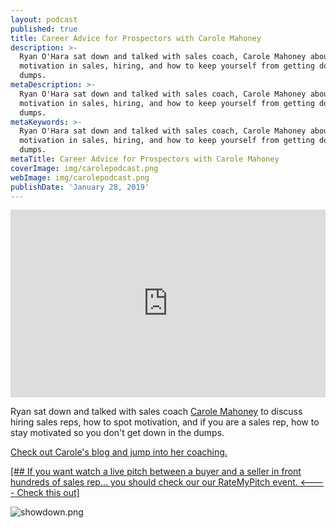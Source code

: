 ```yaml
---
layout: podcast
published: true
title: Career Advice for Prospectors with Carole Mahoney
description: >-
  Ryan O'Hara sat down and talked with sales coach, Carole Mahoney about
  motivation in sales, hiring, and how to keep yourself from getting down in the
  dumps.
metaDescription: >-
  Ryan O'Hara sat down and talked with sales coach, Carole Mahoney about
  motivation in sales, hiring, and how to keep yourself from getting down in the
  dumps.
metaKeywords: >-
  Ryan O'Hara sat down and talked with sales coach, Carole Mahoney about
  motivation in sales, hiring, and how to keep yourself from getting down in the
  dumps.
metaTitle: Career Advice for Prospectors with Carole Mahoney
coverImage: img/carolepodcast.png
webImage: img/carolepodcast.png
publishDate: 'January 28, 2019'
---
```

<iframe width="100%" height="300" scrolling="no" frameborder="no" allow="autoplay" src="https://w.soundcloud.com/player/?url=https%3A//api.soundcloud.com/tracks/565905456&color=%2300d586&auto_play=false&hide_related=false&show_comments=true&show_user=true&show_reposts=false&show_teaser=true&visual=true"></iframe>

Ryan sat down and talked with sales coach [Carole Mahoney](https://www.linkedin.com/in/carolemahoney/) to discuss hiring sales reps, how to spot motivation, and if you are a sales rep, how to stay motivated so you don't get down in the dumps. 

[Check out Carole's blog and jump into her coaching.](http://www.unboundgrowth.com/)

[[## If you want watch a live pitch between a buyer and a seller in front hundreds of sales rep... you should check our our RateMyPitch event. <---- Check this out]](https://pages.leadiq.com/rate-my-pitch-showdown?utm_source=linkedin&utm_medium=social&utm_campaign=leadiq+webinar&utm_term=creation&utm_content=carole+mahoney+podcast)

![showdown.png](img/showdown.png)
